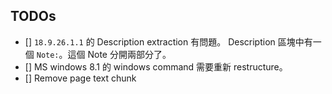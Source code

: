 ## TODOs

- [] `18.9.26.1.1` 的 Description extraction 有問題。 Description 區塊中有一個 `Note:`。這個 Note 分開兩部分了。
- [] MS windows 8.1 的 windows command 需要重新 restructure。
- [] Remove page text chunk
